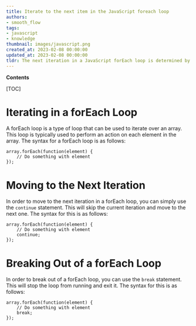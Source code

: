 ```yaml
---
title: Iterate to the next item in the JavaScript foreach loop
authors:
- smooth_flow
tags:
- javascript
- knowledge
thumbnail: images/javascript.png
created_at: 2023-02-08 00:00:00
updated_at: 2023-02-08 00:00:00
tldr: The next iteration in a JavaScript forEach loop is determined by the function`s callback, which is invoked with each element in the array.
---
```


**Contents**

[TOC]

# Iterating in a forEach Loop
A forEach loop is a type of loop that can be used to iterate over an array. This loop is typically used to perform an action on each element in the array. The syntax for a forEach loop is as follows:

```
array.forEach(function(element) {
    // Do something with element
});
```

# Moving to the Next Iteration
In order to move to the next iteration in a forEach loop, you can simply use the `continue` statement. This will skip the current iteration and move to the next one. The syntax for this is as follows:

```
array.forEach(function(element) {
    // Do something with element
    continue;
});
```

# Breaking Out of a forEach Loop
In order to break out of a forEach loop, you can use the `break` statement. This will stop the loop from running and exit it. The syntax for this is as follows:

```
array.forEach(function(element) {
    // Do something with element
    break;
});
```
